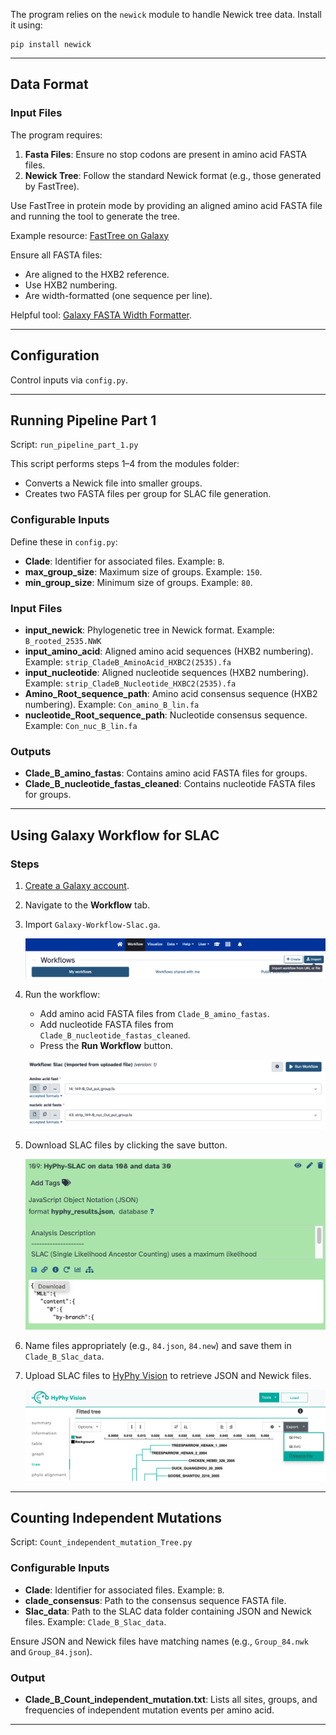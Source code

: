 <!-- ## Dependency Installation: Newick Module -->

The program relies on the `newick` module to handle Newick tree data. Install it using:

```
pip install newick
```

---

## Data Format

### Input Files

The program requires:
1. **Fasta Files**: Ensure no stop codons are present in amino acid FASTA files.
2. **Newick Tree**: Follow the standard Newick format (e.g., those generated by FastTree).

Use FastTree in protein mode by providing an aligned amino acid FASTA file and running the tool to generate the tree.

Example resource:
[FastTree on Galaxy](https://usegalaxy.org/?tool_id=toolshed.g2.bx.psu.edu/repos/iuc/fasttree/fasttree/2.1.10%2Bgalaxy1)

Ensure all FASTA files:
- Are aligned to the HXB2 reference.
- Use HXB2 numbering.
- Are width-formatted (one sequence per line).

Helpful tool: [Galaxy FASTA Width Formatter](https://usegalaxy.org/?tool_id=toolshed.g2.bx.psu.edu%2Frepos%2Fdevteam%2Ffasta_formatter%2Fcshl_fasta_formatter%2F1.0.1).

---

## Configuration

Control inputs via `config.py`.

---

## Running Pipeline Part 1

Script: `run_pipeline_part_1.py`

This script performs steps 1–4 from the modules folder:
- Converts a Newick file into smaller groups.
- Creates two FASTA files per group for SLAC file generation.

### Configurable Inputs

Define these in `config.py`:
- **Clade**: Identifier for associated files. Example: `B`.
- **max_group_size**: Maximum size of groups. Example: `150`.
- **min_group_size**: Minimum size of groups. Example: `80`.

### Input Files
- **input_newick**: Phylogenetic tree in Newick format. Example: `B_rooted_2535.NWK`
- **input_amino_acid**: Aligned amino acid sequences (HXB2 numbering). Example: `strip_CladeB_AminoAcid_HXBC2(2535).fa`
- **input_nucleotide**: Aligned nucleotide sequences (HXB2 numbering). Example: `strip_CladeB_Nucleotide_HXBC2(2535).fa`
- **Amino_Root_sequence_path**: Amino acid consensus sequence (HXB2 numbering). Example: `Con_amino_B_lin.fa`
- **nucleotide_Root_sequence_path**: Nucleotide consensus sequence. Example: `Con_nuc_B_lin.fa`

### Outputs
- **Clade_B_amino_fastas**: Contains amino acid FASTA files for groups.
- **Clade_B_nucleotide_fastas_cleaned**: Contains nucleotide FASTA files for groups.

---

## Using Galaxy Workflow for SLAC

### Steps
1. [Create a Galaxy account](https://training.galaxyproject.org/training-material/faqs/galaxy/account_create.html).
2. Navigate to the **Workflow** tab.
3. Import `Galaxy-Workflow-Slac.ga`.
   
   ![Import Workflow](modules/PNGS/Import_workFlow.png)

4. Run the workflow:
   - Add amino acid FASTA files from `Clade_B_amino_fastas`.
   - Add nucleotide FASTA files from `Clade_B_nucleotide_fastas_cleaned`.
   - Press the **Run Workflow** button.

   ![Run Workflow](modules/PNGS/RunWorkFlow.png)

5. Download SLAC files by clicking the save button.

   ![Save File](modules/PNGS/DownLoad.png)

6. Name files appropriately (e.g., `84.json`, `84.new`) and save them in `Clade_B_Slac_data`.
7. Upload SLAC files to [HyPhy Vision](http://vision.hyphy.org/SLAC#tree-tab) to retrieve JSON and Newick files.

   ![HyPhy Vision](modules/PNGS/HyPhyVison.png)

---

## Counting Independent Mutations

Script: `Count_independent_mutation_Tree.py`

### Configurable Inputs
- **Clade**: Identifier for associated files. Example: `B`.
- **clade_consensus**: Path to the consensus sequence FASTA file.
- **Slac_data**: Path to the SLAC data folder containing JSON and Newick files. Example: `Clade_B_Slac_data`.

Ensure JSON and Newick files have matching names (e.g., `Group_84.nwk` and `Group_84.json`).

### Output
- **Clade_B_Count_independent_mutation.txt**: Lists all sites, groups, and frequencies of independent mutation events per amino acid.

---
